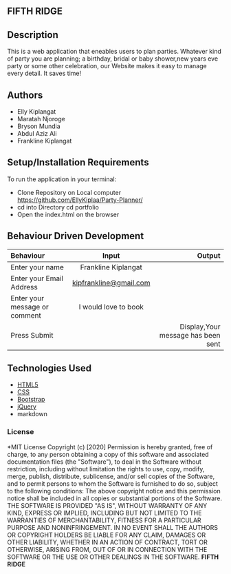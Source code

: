 ## FIFTH RIDGE

## Description
 This is a web application that eneables users to plan parties. Whatever kind of party you are planning; a birthday, bridal or baby shower,new years eve party or some other celebration, our Website  makes it easy to manage every detail. It saves time!
 ## Authors
* Elly Kiplangat 
* Maratah Njoroge
* Bryson Mundia
* Abdul Aziz Ali
* Frankline Kiplangat

## Setup/Installation Requirements
To run the application in your terminal:
- Clone Repository on Local computer https://github.com/EllyKiplaa/Party-Planner/  
- cd into Directory  cd portfolio
- Open the index.html on the browser

## Behaviour Driven Development
| Behaviour      | Input        | Output       |
| :------------- | :----------: | -----------: |
|  Enter your name  |   Frankline Kiplangat |     |
| Enter your Email Address  | kipfrankline@gmail.com |   |
| Enter your message or comment   |  I would love to book      |     |
| Press Submit|     |Display,Your message has been sent|

## Technologies Used
- [HTML5](https://github.com/topics/html5)
- [CSS](https://github.com/topics/css3)
- [Bootstrap](https://github.com/topics/bootstrap)
- [jQuery](https://github.com/topics/javascript)
- markdown

### License
*MIT License
Copyright (c) [2020]
Permission is hereby granted, free of charge, to any person obtaining a copy
of this software and associated documentation files (the "Software"), to deal
in the Software without restriction, including without limitation the rights
to use, copy, modify, merge, publish, distribute, sublicense, and/or sell
copies of the Software, and to permit persons to whom the Software is
furnished to do so, subject to the following conditions:
The above copyright notice and this permission notice shall be included in all
copies or substantial portions of the Software.
THE SOFTWARE IS PROVIDED "AS IS", WITHOUT WARRANTY OF ANY KIND, EXPRESS OR
IMPLIED, INCLUDING BUT NOT LIMITED TO THE WARRANTIES OF MERCHANTABILITY,
FITNESS FOR A PARTICULAR PURPOSE AND NONINFRINGEMENT. IN NO EVENT SHALL THE
AUTHORS OR COPYRIGHT HOLDERS BE LIABLE FOR ANY CLAIM, DAMAGES OR OTHER
LIABILITY, WHETHER IN AN ACTION OF CONTRACT, TORT OR OTHERWISE, ARISING FROM,
OUT OF OR IN CONNECTION WITH THE SOFTWARE OR THE USE OR OTHER DEALINGS IN THE
SOFTWARE. **FIFTH RIDGE**
